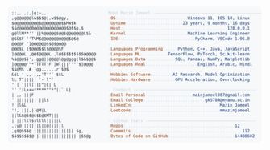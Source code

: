 <picture>
  <source srcset="https://raw.githubusercontent.com/mmazinjameel/mmazinjameel/main/dark_mode.svg?v=1755749613" media="(prefers-color-scheme: dark)">
  <img src="https://raw.githubusercontent.com/mmazinjameel/mmazinjameel/main/light_mode.svg?v=1755749613">
</picture>
